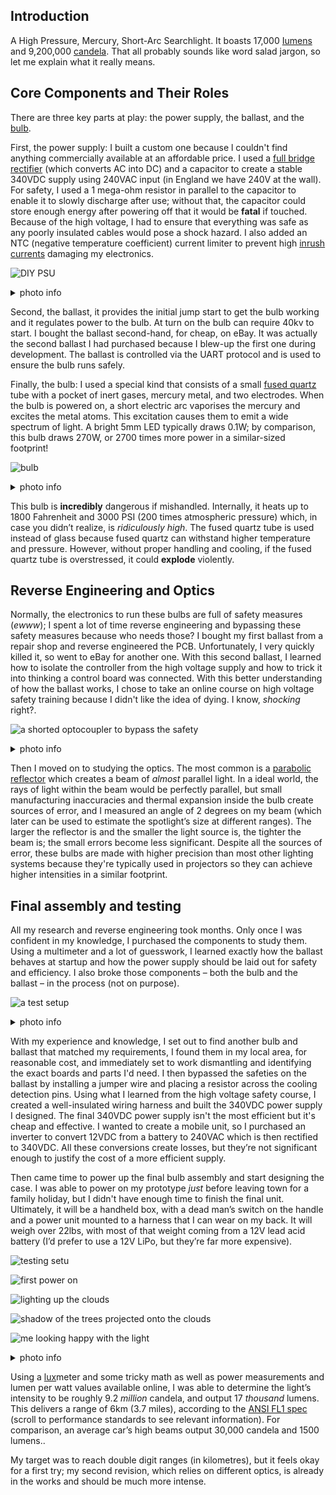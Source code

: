 
 <h2>Introduction  </h2>

A High Pressure, Mercury, Short-Arc Searchlight. It boasts 17,000 [Iumens](https://en.m.wikipedia.org/wiki/Lumen_(unit)) and 9,200,000 [candela](https://en.m.wikipedia.org/wiki/Candela). That all probably sounds like word salad jargon, so let me explain what it really means. 


<h2>Core Components and Their Roles   </h2>

There are three key parts at play: the power supply, the ballast, and the [bulb](https://en.m.wikipedia.org/wiki/Ultra-high-performance_lamp).

First, the power supply: I built a custom one because l couldn't find anything commercially available at an affordable price. I used a [full bridge rectifier](https://en.m.wikipedia.org/wiki/Rectifier) (which converts AC into DC) and a capacitor to create a stable 340VDC supply using 240VAC input (in England we have 240V at the wall). For safety, I used a 1 mega-ohm resistor in parallel to the capacitor to enable it to slowly discharge after use; without that, the capacitor could store enough energy after powering off that it would be **fatal** if touched. Because of the high voltage, I had to ensure that everything was safe as any poorly insulated cables would pose a shock hazard. I also added an NTC (negative temperature coefficient) current limiter to prevent high [inrush currents](https://en.m.wikipedia.org/wiki/Inrush_current) damaging my electronics.

![DIY PSU](https://i.imgur.com/0sNy9Xe.jpeg)
<details>
  <summary>photo info</summary>
  1. the PCB I assembled my PSU around, featuring a rectifier, 470uF 400V capacitor and a 1Mohm resistor on the back 
</details>


Second, the ballast, it provides the initial jump start to get the bulb working and it regulates power to the bulb. At turn on the bulb can require 40kv to start. I bought the ballast second-hand, for cheap, on eBay. It was actually the second ballast I had purchased because I blew-up the first one during development. The ballast is controlled via the UART protocol and is used to ensure the bulb runs safely.




Finally, the bulb: I used a special kind that consists of a small [fused quartz](https://en.m.wikipedia.org/wiki/Fused_quartz) tube with a pocket of inert gases, mercury metal, and two electrodes. When the bulb is powered on, a short electric arc vaporises the mercury and excites the metal atoms. This excitation causes them to emit a wide spectrum of light. A bright 5mm LED typically draws 0.1W; by comparison, this bulb draws 270W, or 2700 times more power in a similar-sized footprint!

![bulb](https://i.imgur.com/oaropD9.jpeg)
<details>
  <summary>photo info</summary>
  1. the final bulb I used, in the center is the quartz tube which is close to 5mm in diameter, around it is the reflector
</details>



This bulb is **incredibly** dangerous if mishandled. Internally, it heats up to 1800 Fahrenheit and 3000 PSI (200 times atmospheric pressure) which, in case you didn’t realize, is *ridiculously high*. The fused quartz tube is used instead of glass because fused quartz can withstand higher temperature and pressure. However, without proper handling and cooling, if the fused quartz tube is overstressed, it could **explode** violently.

<h2>Reverse Engineering and Optics   </h2>

Normally, the electronics to run these bulbs are full of safety measures (*ewww*); I spent a lot of time reverse engineering and bypassing these safety measures because who needs those? I bought my first ballast from a repair shop and reverse engineered the PCB. Unfortunately, I very quickly killed it, so went to eBay for another one. With this second ballast, I learned how to isolate the controller from the high voltage supply and how to trick it into thinking a control board was connected. With this better understanding of how the ballast works, I chose to take an online course on high voltage safety training because I didn't like the idea of dying. I know, *shocking* right?.

![a shorted optocoupler to bypass the safety](https://i.imgur.com/DbxXLFG.jpeg)
<details>
  <summary>photo info</summary>
  1. one of of the jumper wires I installed to bypass a safety check 
</details>


Then I moved on to studying the optics. The most common is a [parabolic reflector](https://en.m.wikipedia.org/wiki/Parabolic_reflector) which creates a beam of *almost* parallel light. In a ideal world, the rays of light within the beam would be perfectly parallel, but small manufacturing inaccuracies and thermal expansion inside the bulb create sources of error, and I measured an angle of 2 degrees on my beam (which later can be used to estimate the spotlight’s size at different ranges). The larger the reflector is and the smaller the light source is, the tighter the beam is; the small errors become less significant. Despite all the sources of error, these bulbs are made with higher precision than most other lighting systems because they're typically used in projectors so they can achieve higher intensities in a similar footprint.




<h2>Final assembly and testing   </h2>

All my research and reverse engineering took months. Only once I was confident in my knowledge, I purchased the components to study them. Using a multimeter and a lot of guesswork, I learned exactly how the ballast behaves at startup and how the power supply should be laid out for safety and efficiency. I also broke those components – both the bulb and the ballast – in the process (not on purpose).

![a test setup](https://i.imgur.com/ohjZJRB.jpeg)
<details>
  <summary>photo info</summary>
  1. all the electronics laid out on a workbench I built so that i could test them while reverse engineering
</details>



With my experience and knowledge, I set out to find another bulb and ballast that matched my requirements, I found them in my local area, for reasonable cost, and immediately set to work dismantling and identifying the exact boards and parts I'd need. I then bypassed the safeties on the ballast by installing a jumper wire and placing a resistor across the cooling detection pins. Using what I learned from the high voltage safety course, I created a well-insulated wiring harness and built the 340VDC power supply I designed. The final 340VDC power supply isn't the most efficient but it's cheap and effective. I wanted to create a mobile unit, so I purchased an inverter to convert 12VDC from a battery to 240VAC which is then rectified to 340VDC. All these conversions create losses, but they’re not significant enough to justify the cost of a more efficient supply.

Then came time to power up the final bulb assembly and start designing the case. I was able to power on my prototype *just* before leaving town for a family holiday, but I didn't have enough time to finish the final unit. Ultimately, it will be a handheld box, with a dead man’s switch on the handle and a power unit mounted to a harness that I can wear on my back. It will weigh over 22lbs, with most of that weight coming from a 12V lead acid battery (I’d prefer to use a 12V LiPo, but they’re far more expensive).

![testing setu](https://i.imgur.com/4J92Tq1.jpeg)

![first power on](https://i.imgur.com/gVvmYwt.jpeg)

![lighting up the clouds](https://i.imgur.com/oNuscD9.jpeg)

![shadow of the trees projected onto the clouds](https://i.imgur.com/qVjXRlw.jpeg)

![me looking happy with the light](https://i.imgur.com/4VD5HuU.jpeg)

<details>
  <summary>photo info</summary>
  1. another test setup which I used to power on the final version <br />
 2. the first time light came out of the bulb while not being in my bedroom <br />
 3. the beam is so bright it illuminates the cloud cover <br />
 4. the shadow of the tree in the beam being projected onto the trees behind <br />
 5. me having a lovely time with the searchlight 
</details>



Using a [lux](https://en.m.wikipedia.org/wiki/Lux)meter and some tricky math as well as power measurements and lumen per watt values available online, I was able to determine the light’s intensity to be roughly 9.2 *million* candela, and output 17 *thousand* lumens. This delivers a range of 6km (3.7 miles), according to the [ANSI FL1 spec](https://en.m.wikipedia.org/wiki/Flashlight) (scroll to performance standards to see relevant information). For comparison, an average car’s high beams output 30,000 candela and 1500 lumens..

My target was to reach double digit ranges (in kilometres), but it feels okay for a first try; my second revision, which relies on different optics, is already in the works and should be much more intense.

